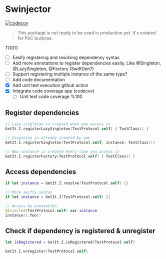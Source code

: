 # Swinjector

[![codecov](https://codecov.io/gh/EnesKaraosman/Swinjector/graph/badge.svg?token=4K5A5TQ9D6)](https://codecov.io/gh/EnesKaraosman/Swinjector)

> This package is not ready to be used in production yet. It's created for PoC purpose.

TODO

- [ ] Easify registering and resolving dependency syntax
- [ ] Add more annotations to register dependencies easily. Like @Singleton, @LazySingleton, @Factory (SwiftGen?)
- [ ] Support registering multiple instance of the same type?
- [ ] Add code documentation
- [x] Add unit test execution github action
- [x] Integrate code coverage app (codecov)
  - [ ] Unit test code coverage %100

## Register dependencies

```swift
// Lazy singleton is created when you access it
GetIt.I.registerLazySingleton(TestProtocol.self) { TestClass() }

// Singleton is already created by you
GetIt.I.registerSingleton(TestProtocol.self, instance: TestClass())

// New instance is created every time you access it
GetIt.I.registerFactory(TestProtocol.self) { TestClass() }
```

## Access dependencies

```swift
if let instance = GetIt.I.resolve(TestProtocol.self) {}

// More swifty syntax
if let instance = GetIt.I(TestProtocol.self) {}

// Access by annotation
@Injected(TestProtocol.self) var instance
instance().foo()
```

## Check if dependency is registered & unregister
```swift
let isRegistered = GetIt.I.isRegistered(TestProtocol.self)

GetIt.I.unregister(TestProtocol.self)
```
